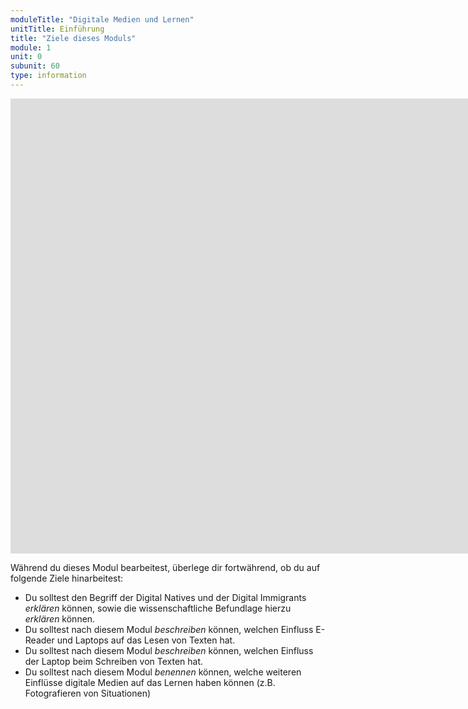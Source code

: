 ```yaml
---
moduleTitle: "Digitale Medien und Lernen"
unitTitle: Einführung
title: "Ziele dieses Moduls"
module: 1
unit: 0
subunit: 60
type: information
---
```


<iframe width="1536" height="728" src="https://www.youtube.com/embed/C-0YG6KlF9g" frameborder="0" allow="accelerometer; autoplay; encrypted-media; gyroscope; picture-in-picture" allowfullscreen></iframe>

Während du dieses Modul bearbeitest, überlege dir fortwährend, ob du auf folgende Ziele hinarbeitest:

* Du solltest den Begriff der Digital Natives und der Digital Immigrants *erklären* können, sowie die wissenschaftliche Befundlage hierzu *erklären* können. 
* Du solltest nach diesem Modul *beschreiben* können, welchen Einfluss E-Reader und Laptops auf das Lesen von Texten hat. 
* Du solltest nach diesem Modul *beschreiben* können, welchen Einfluss der Laptop beim Schreiben von Texten hat. 
* Du solltest nach diesem Modul *benennen* können, welche weiteren Einflüsse digitale Medien auf das Lernen haben können (z.B. Fotografieren von Situationen)
